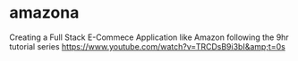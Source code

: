 # amazona
Creating a Full Stack E-Commece Application like Amazon following the 9hr tutorial series https://www.youtube.com/watch?v=TRCDsB9i3bI&amp;t=0s

